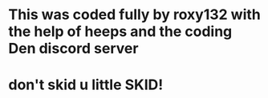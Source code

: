 # This was coded fully by roxy132 with the help of heeps and the coding Den discord server


# don't skid u little SKID!
